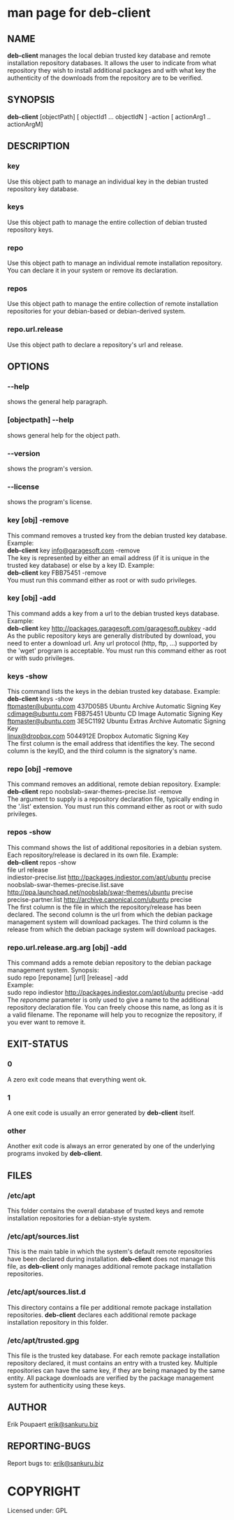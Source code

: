 # man page for deb-client
## NAME 
**deb-client** manages the local debian trusted key database and remote installation repository databases. It allows the user to indicate from what repository they wish to install additional packages and with what key the authenticity of the downloads from the repository are to be verified.

## SYNOPSIS
**deb-client** [objectPath] [ objectId1 ... objectIdN ] -action [ actionArg1 .. actionArgM]

## DESCRIPTION 
### key
Use this object path to manage an individual key in the debian trusted repository key database.

### keys
Use this object path to manage the entire collection of debian trusted repository keys.

### repo
Use this object path to manage an individual remote installation repository. You can declare it in your system or remove its declaration.

### repos
Use this object path to manage the entire collection of remote installation repositories for your debian-based or debian-derived system.

### repo.url.release
Use this object path to declare a repository's url and release.

## OPTIONS

### --help
shows the general help paragraph.

### [objectpath] --help
shows general help for the object path.

### --version
shows the program's version.

### --license
shows the program's license.

### key [obj] -remove
This command removes a trusted key from the debian trusted key database. Example:  
**deb-client** key info@garagesoft.com -remove  
The key is represented by either an email address (if it is unique in the trusted key database) or else by a key ID. Example:  
**deb-client** key FBB75451 -remove  
You must run this command either as root or with sudo privileges.
### key [obj] -add
This command adds a key from a url to the debian trusted keys database. Example:  
**deb-client** key http://packages.garagesoft.com/garagesoft.pubkey -add  
As the public repository keys are generally distributed by download, you need to enter a download url. Any url protocol (http, ftp, ...) supported by the 'wget' program is acceptable. You must run this command either as root or with sudo privileges.

### keys -show
This command lists the keys in the debian trusted key database. Example:  
**deb-client** keys -show  
ftpmaster@ubuntu.com                     437D05B5   Ubuntu Archive Automatic Signing Key  
cdimage@ubuntu.com                       FBB75451   Ubuntu CD Image Automatic Signing Key  
ftpmaster@ubuntu.com                     3E5C1192   Ubuntu Extras Archive Automatic Signing Key  
linux@dropbox.com                        5044912E   Dropbox Automatic Signing Key  
The first column is the email address that identifies the key. The second column is the keyID, and the third column is the signatory's name.
### repo [obj] -remove
This command removes an additional, remote debian repository. Example:  
**deb-client** repo noobslab-swar-themes-precise.list -remove  
The argument to supply is a repository declaration file, typically ending in the '.list' extension. You must run this command either as root or with sudo privileges.

### repos -show
This command shows the list of additional repositories in a debian system. Each repository/release is declared in its own file. Example:  
**deb-client** repos -show  
file                                     url                                                     release  
indiestor-precise.list                   http://packages.indiestor.com/apt/ubuntu                precise          
noobslab-swar-themes-precise.list.save   http://ppa.launchpad.net/noobslab/swar-themes/ubuntu    precise          
precise-partner.list                     http://archive.canonical.com/ubuntu                     precise          
The first column is the file in which the repository/release has been declared. The second column is the url from which the debian package management system will download packages. The third column is the release from which the debian package system will download packages.
### repo.url.release.arg.arg [obj] -add
This command adds a remote debian repository to the debian package management system. Synopsis:  
sudo repo [reponame] [url] [release] -add  
Example:  
sudo repo indiestor http://packages.indiestor.com/apt/ubuntu precise -add  
The _reponame_ parameter is only used to give a name to the additional repository declaration file. You can freely choose this name, as long as it is a valid filename. The reponame will help you to recognize the repository, if you ever want to remove it.

## EXIT-STATUS 
### 0
A zero exit code means that everything went ok.
### 1
A one exit code is usually an error generated by **deb-client** itself.
### other
Another exit code is always an error generated by one of the underlying programs invoked by **deb-client**.

## FILES 
### /etc/apt
This folder contains the overall database of trusted keys and remote installation repositories for a debian-style system.

### /etc/apt/sources.list
This is the main table in which the system's default remote repositories have been declared during installation. **deb-client** does not manage this file, as **deb-client** only manages additional remote package installation repositories.

### /etc/apt/sources.list.d
This directory contains a file per additional remote package installation repositories. **deb-client** declares each additional remote package installation repository in this folder.

### /etc/apt/trusted.gpg
This file is the trusted key database. For each remote package installation repository declared, it must contains an entry with a trusted key. Multiple repositories can have the same key, if they are being managed by the same entity. All package downloads are verified by the package management system for authenticity using these keys.

## AUTHOR
Erik Poupaert <erik@sankuru.biz>

## REPORTING-BUGS
Report bugs to: erik@sankuru.biz

# COPYRIGHT
Licensed under: GPL
